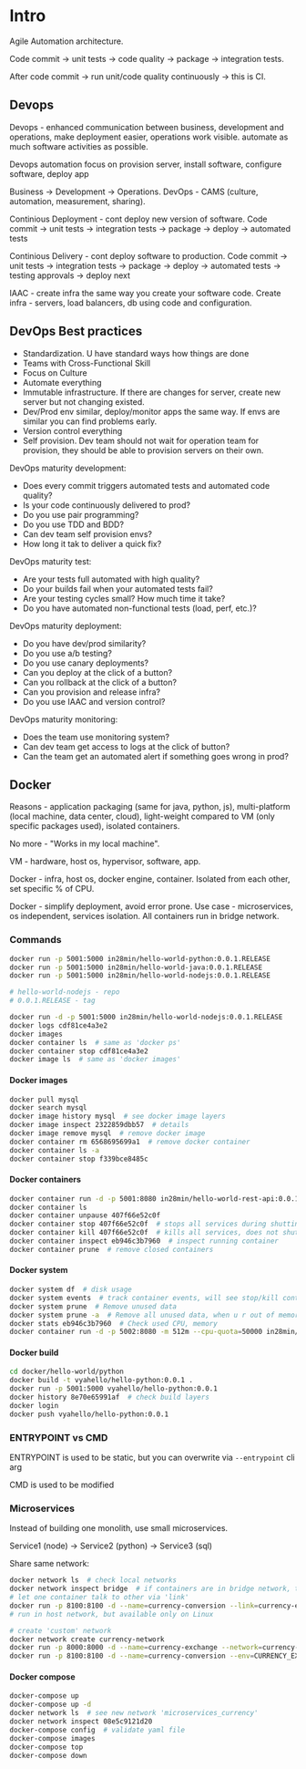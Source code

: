 # Intro
Agile Automation architecture.

Code commit -> unit tests -> code quality -> package -> integration tests.

After code commit -> run unit/code quality continuously -> this is CI.

## Devops
Devops - enhanced communication between business, development and operations,
make deployment easier, operations work visible. automate as much software activities as possible.

Devops automation focus on provision server, install software, configure software, deploy app

Business -> Development -> Operations. DevOps - CAMS (culture, automation, measurement, sharing).

Continious Deployment - cont deploy new version of software. 
Code commit -> unit tests -> integration tests -> package -> deploy -> automated tests

Continious Delivery - cont deploy software to production. 
Code commit -> unit tests -> integration tests -> package -> deploy -> automated tests -> testing approvals -> deploy next

IAAC - create infra the same way you create your software code. Create infra - servers, load balancers, db using code and configuration.

## DevOps Best practices 

- Standardization. U have standard ways how things are done
- Teams with Cross-Functional Skill
- Focus on Culture
- Automate everything
- Immutable infrastructure. If there are changes for server, create new server but not changing existed.
- Dev/Prod env similar, deploy/monitor apps the same way. If envs are similar you can find problems early.
- Version control everything
- Self provision. Dev team should not wait for operation team for provision, they should be able to provision servers on their own.

DevOps maturity development:
  - Does every commit triggers automated tests and automated code quality?
  - Is your code continuously delivered to prod?
  - Do you use pair programming?
  - Do you use TDD and BDD?
  - Can dev team self provision envs?
  - How long it tak to deliver a quick fix?

DevOps maturity test:
  - Are your tests full automated with high quality?
  - Do your builds fail when your automated tests fail?
  - Are your testing cycles small? How much time it take?
  - Do you have automated non-functional tests (load, perf, etc.)? 

DevOps maturity deployment:
  - Do you have dev/prod similarity?
  - Do you use a/b testing?
  - Do you use canary deployments?
  - Can you deploy at the click of a button?
  - Can you rollback at the click of a button?
  - Can you provision and release infra?
  - Do you use IAAC and version control?

DevOps maturity monitoring:
  - Does the team use monitoring system?
  - Can dev team get access to logs at the click of button?
  - Can the team get an automated alert if something goes wrong in prod?
  
## Docker

Reasons - application packaging (same for java, python, js), multi-platform (local machine, data center, cloud), 
light-weight compared to VM (only specific packages used), isolated containers.

No more - "Works in my local machine".

VM - hardware, host os, hypervisor, software, app.

Docker - infra, host os, docker engine, container. Isolated from each other, set specific % of CPU.

Docker - simplify deployment, avoid error prone. 
Use case - microservices, os independent, services isolation. 
All containers run in bridge network.

### Commands

```bash
docker run -p 5001:5000 in28min/hello-world-python:0.0.1.RELEASE
docker run -p 5001:5000 in28min/hello-world-java:0.0.1.RELEASE
docker run -p 5001:5000 in28min/hello-world-nodejs:0.0.1.RELEASE

# hello-world-nodejs - repo
# 0.0.1.RELEASE - tag

docker run -d -p 5001:5000 in28min/hello-world-nodejs:0.0.1.RELEASE
docker logs cdf81ce4a3e2
docker images 
docker container ls  # same as 'docker ps'
docker container stop cdf81ce4a3e2
docker image ls  # same as 'docker images'
```

#### Docker images

```bash
docker pull mysql
docker search mysql
docker image history mysql  # see docker image layers
docker image inspect 2322859dbb57  # details 
docker image remove mysql  # remove docker image
docker container rm 6568695699a1  # remove docker container
docker container ls -a
docker container stop f339bce8485c
```

#### Docker containers

```bash
docker container run -d -p 5001:8080 in28min/hello-world-rest-api:0.0.1.RELEASE
docker container ls 
docker container unpause 407f66e52c0f
docker container stop 407f66e52c0f  # stops all services during shutting down 
docker container kill 407f66e52c0f  # kills all services, does not shut down gracefully, send signal kill 
docker container inspect eb946c3b7960  # inspect running container
docker container prune  # remove closed containers
```

#### Docker system

```bash
docker system df  # disk usage
docker system events  # track container events, will see stop/kill containers
docker system prune  # Remove unused data
docker system prune -a  # Remove all unused data, when u r out of memory, delete images which are not used 
docker stats eb946c3b7960  # Check used CPU, memory
docker container run -d -p 5002:8080 -m 512m --cpu-quota=50000 in28min/hello-world-java:0.0.1.RELEASE  # use only 512m of memory, 50% of cpu
```


#### Docker build

```bash
cd docker/hello-world/python
docker build -t vyahello/hello-python:0.0.1 .
docker run -p 5001:5000 vyahello/hello-python:0.0.1
docker history 8e70e65991af  # check build layers
docker login
docker push vyahello/hello-python:0.0.1
```

### ENTRYPOINT vs CMD

ENTRYPOINT is used to be static, but you can overwrite via `--entrypoint` cli arg

CMD is used to be modified

### Microservices

Instead of building one monolith, use small microservices.

Service1 (node) -> Service2 (python) -> Service3 (sql)

Share same network:
```bash
docker network ls  # check local networks
docker network inspect bridge  # if containers are in bridge network, they cant talk to each other
# let one container talk to other via 'link'
docker run -p 8100:8100 -d --name=currency-conversion --link=currency-exchange --env=CURRENCY_EXCHANGE_SERVICE_HOST=http://currency-exchange in28min/currency-conversion:0.0.1-RELEASE
# run in host network, but available only on Linux

# create 'custom' network
docker network create currency-network
docker run -p 8000:8000 -d --name=currency-exchange --network=currency-network in28min/currency-exchange:0.0.1-RELEASE
docker run -p 8100:8100 -d --name=currency-conversion --env=CURRENCY_EXCHANGE_SERVICE_HOST=http://currency-exchange --network=currency-network in28min/currency-conversion:0.0.1-RELEASE
```

#### Docker compose 

```bash
docker-compose up
docker-compose up -d
docker network ls  # see new network 'microservices_currency'
docker network inspect 08e5c9121d20
docker-compose config  # validate yaml file
docker-compose images
docker-compose top 
docker-compose down
```